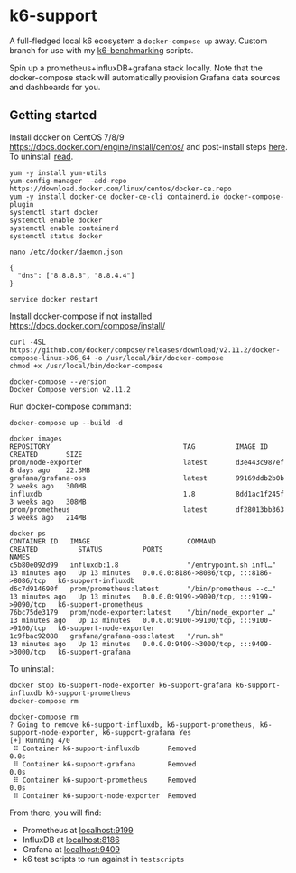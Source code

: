 # k6-support

A full-fledged local k6 ecosystem a `docker-compose up` away. Custom branch for use with my [k6-benchmarking](https://github.com/centminmod/k6-benchmarking) scripts.

Spin up a prometheus+influxDB+grafana stack locally. Note that the docker-compose stack will automatically provision Grafana data sources and dashboards for you.

## Getting started

Install docker on CentOS 7/8/9 https://docs.docker.com/engine/install/centos/ and post-install steps [here](https://docs.docker.com/engine/install/linux-postinstall/). To uninstall [read](https://docs.docker.com/engine/install/centos/#uninstall-docker-engine).

```
yum -y install yum-utils
yum-config-manager --add-repo https://download.docker.com/linux/centos/docker-ce.repo
yum -y install docker-ce docker-ce-cli containerd.io docker-compose-plugin
systemctl start docker
systemctl enable docker
systemctl enable containerd
systemctl status docker
```
```
nano /etc/docker/daemon.json
```
```
{
  "dns": ["8.8.8.8", "8.8.4.4"]
}
```
```
service docker restart
```

Install docker-compose if not installed https://docs.docker.com/compose/install/

```
curl -4SL https://github.com/docker/compose/releases/download/v2.11.2/docker-compose-linux-x86_64 -o /usr/local/bin/docker-compose
chmod +x /usr/local/bin/docker-compose
```
```
docker-compose --version
Docker Compose version v2.11.2
```

Run docker-compose command:

```
docker-compose up --build -d
```

```
docker images
REPOSITORY                                 TAG          IMAGE ID       CREATED       SIZE
prom/node-exporter                         latest       d3e443c987ef   8 days ago    22.3MB
grafana/grafana-oss                        latest       99169ddb2b0b   2 weeks ago   300MB
influxdb                                   1.8          8dd1ac1f245f   3 weeks ago   308MB
prom/prometheus                            latest       df28013bb363   3 weeks ago   214MB
```

```
docker ps
CONTAINER ID   IMAGE                        COMMAND                  CREATED          STATUS          PORTS                                       NAMES
c5b80e092d99   influxdb:1.8                 "/entrypoint.sh infl…"   13 minutes ago   Up 13 minutes   0.0.0.0:8186->8086/tcp, :::8186->8086/tcp   k6-support-influxdb
d6c7d914690f   prom/prometheus:latest       "/bin/prometheus --c…"   13 minutes ago   Up 13 minutes   0.0.0.0:9199->9090/tcp, :::9199->9090/tcp   k6-support-prometheus
76bc75de3179   prom/node-exporter:latest    "/bin/node_exporter …"   13 minutes ago   Up 13 minutes   0.0.0.0:9100->9100/tcp, :::9100->9100/tcp   k6-support-node-exporter
1c9fbac92088   grafana/grafana-oss:latest   "/run.sh"                13 minutes ago   Up 13 minutes   0.0.0.0:9409->3000/tcp, :::9409->3000/tcp   k6-support-grafana
```

To uninstall:

```
docker stop k6-support-node-exporter k6-support-grafana k6-support-influxdb k6-support-prometheus
docker-compose rm
```
```
docker-compose rm
? Going to remove k6-support-influxdb, k6-support-prometheus, k6-support-node-exporter, k6-support-grafana Yes
[+] Running 4/0
 ⠿ Container k6-support-influxdb       Removed                                                                                                                                                          0.0s
 ⠿ Container k6-support-grafana        Removed                                                                                                                                                          0.0s
 ⠿ Container k6-support-prometheus     Removed                                                                                                                                                          0.0s
 ⠿ Container k6-support-node-exporter  Removed        
```

From there, you will find:

- Prometheus at [localhost:9199](http://localhost:9199)
- InfluxDB at [localhost:8186](http://localhost:8186)
- Grafana at [localhost:9409](http://localhost:9409)
- k6 test scripts to run against in `testscripts`
